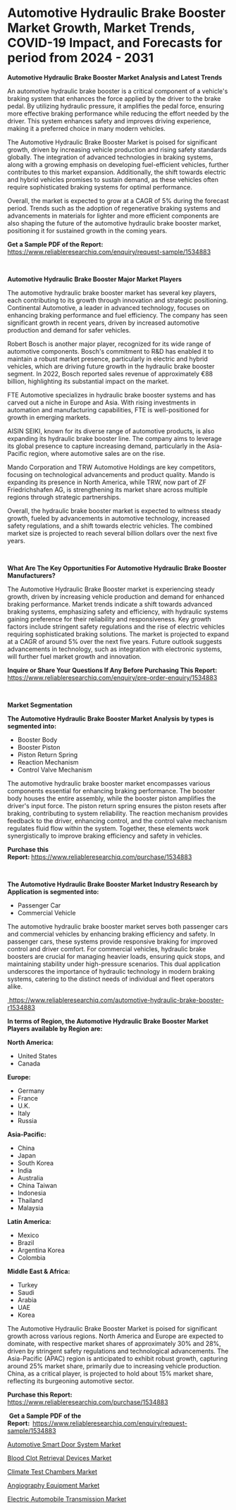 <p><h1>Automotive Hydraulic Brake Booster Market Growth, Market Trends, COVID-19 Impact, and Forecasts for period from 2024 - 2031</h1></p><p><strong>Automotive Hydraulic Brake Booster Market Analysis and Latest Trends</strong></p>
<p><p>An automotive hydraulic brake booster is a critical component of a vehicle's braking system that enhances the force applied by the driver to the brake pedal. By utilizing hydraulic pressure, it amplifies the pedal force, ensuring more effective braking performance while reducing the effort needed by the driver. This system enhances safety and improves driving experience, making it a preferred choice in many modern vehicles.</p><p>The Automotive Hydraulic Brake Booster Market is poised for significant growth, driven by increasing vehicle production and rising safety standards globally. The integration of advanced technologies in braking systems, along with a growing emphasis on developing fuel-efficient vehicles, further contributes to this market expansion. Additionally, the shift towards electric and hybrid vehicles promises to sustain demand, as these vehicles often require sophisticated braking systems for optimal performance.</p><p>Overall, the market is expected to grow at a CAGR of 5% during the forecast period. Trends such as the adoption of regenerative braking systems and advancements in materials for lighter and more efficient components are also shaping the future of the automotive hydraulic brake booster market, positioning it for sustained growth in the coming years.</p></p>
<p><strong>Get a Sample PDF of the Report:&nbsp;</strong> <a href="https://www.reliableresearchiq.com/enquiry/request-sample/1534883?utm_campaign=1144&utm_medium=2&utm_source=Github&utm_content=ia&utm_term=03112024&utm_id=automotive-hydraulic-brake-booster">https://www.reliableresearchiq.com/enquiry/request-sample/1534883</a></p>
<p>&nbsp;</p>
<p><strong>Automotive Hydraulic Brake Booster Major Market Players</strong></p>
<p><p>The automotive hydraulic brake booster market has several key players, each contributing to its growth through innovation and strategic positioning. Continental Automotive, a leader in advanced technology, focuses on enhancing braking performance and fuel efficiency. The company has seen significant growth in recent years, driven by increased automotive production and demand for safer vehicles.</p><p>Robert Bosch is another major player, recognized for its wide range of automotive components. Bosch's commitment to R&D has enabled it to maintain a robust market presence, particularly in electric and hybrid vehicles, which are driving future growth in the hydraulic brake booster segment. In 2022, Bosch reported sales revenue of approximately €88 billion, highlighting its substantial impact on the market.</p><p>FTE Automotive specializes in hydraulic brake booster systems and has carved out a niche in Europe and Asia. With rising investments in automation and manufacturing capabilities, FTE is well-positioned for growth in emerging markets.</p><p>AISIN SEIKI, known for its diverse range of automotive products, is also expanding its hydraulic brake booster line. The company aims to leverage its global presence to capture increasing demand, particularly in the Asia-Pacific region, where automotive sales are on the rise.</p><p>Mando Corporation and TRW Automotive Holdings are key competitors, focusing on technological advancements and product quality. Mando is expanding its presence in North America, while TRW, now part of ZF Friedrichshafen AG, is strengthening its market share across multiple regions through strategic partnerships.</p><p>Overall, the hydraulic brake booster market is expected to witness steady growth, fueled by advancements in automotive technology, increased safety regulations, and a shift towards electric vehicles. The combined market size is projected to reach several billion dollars over the next five years.</p></p>
<p>&nbsp;</p>
<p><strong>What Are The Key Opportunities For Automotive Hydraulic Brake Booster Manufacturers?</strong></p>
<p><p>The Automotive Hydraulic Brake Booster market is experiencing steady growth, driven by increasing vehicle production and demand for enhanced braking performance. Market trends indicate a shift towards advanced braking systems, emphasizing safety and efficiency, with hydraulic systems gaining preference for their reliability and responsiveness. Key growth factors include stringent safety regulations and the rise of electric vehicles requiring sophisticated braking solutions. The market is projected to expand at a CAGR of around 5% over the next five years. Future outlook suggests advancements in technology, such as integration with electronic systems, will further fuel market growth and innovation.</p></p>
<p><strong>Inquire or Share Your Questions If Any Before Purchasing This Report:</strong> <a href="https://www.reliableresearchiq.com/enquiry/pre-order-enquiry/1534883?utm_campaign=1144&utm_medium=2&utm_source=Github&utm_content=ia&utm_term=03112024&utm_id=automotive-hydraulic-brake-booster">https://www.reliableresearchiq.com/enquiry/pre-order-enquiry/1534883</a></p>
<p>&nbsp;</p>
<p><strong>Market Segmentation</strong></p>
<p><strong>The Automotive Hydraulic Brake Booster Market Analysis by types is segmented into:</strong></p>
<p><ul><li>Booster Body</li><li>Booster Piston</li><li>Piston Return Spring</li><li>Reaction Mechanism</li><li>Control Valve Mechanism</li></ul></p>
<p><p>The automotive hydraulic brake booster market encompasses various components essential for enhancing braking performance. The booster body houses the entire assembly, while the booster piston amplifies the driver's input force. The piston return spring ensures the piston resets after braking, contributing to system reliability. The reaction mechanism provides feedback to the driver, enhancing control, and the control valve mechanism regulates fluid flow within the system. Together, these elements work synergistically to improve braking efficiency and safety in vehicles.</p></p>
<p><strong>Purchase this Report:&nbsp;</strong><a href="https://www.reliableresearchiq.com/purchase/1534883?utm_campaign=1144&utm_medium=2&utm_source=Github&utm_content=ia&utm_term=03112024&utm_id=automotive-hydraulic-brake-booster">https://www.reliableresearchiq.com/purchase/1534883</a></p>
<p>&nbsp;</p>
<p><strong>The Automotive Hydraulic Brake Booster Market Industry Research by Application is segmented into:</strong></p>
<p><ul><li>Passenger Car</li><li>Commercial Vehicle</li></ul></p>
<p><p>The automotive hydraulic brake booster market serves both passenger cars and commercial vehicles by enhancing braking efficiency and safety. In passenger cars, these systems provide responsive braking for improved control and driver comfort. For commercial vehicles, hydraulic brake boosters are crucial for managing heavier loads, ensuring quick stops, and maintaining stability under high-pressure scenarios. This dual application underscores the importance of hydraulic technology in modern braking systems, catering to the distinct needs of individual and fleet operators alike.</p></p>
<p><a href="https://www.reliableresearchiq.com/automotive-hydraulic-brake-booster-r1534883?utm_campaign=1144&utm_medium=2&utm_source=Github&utm_content=ia&utm_term=03112024&utm_id=automotive-hydraulic-brake-booster">&nbsp;https://www.reliableresearchiq.com/automotive-hydraulic-brake-booster-r1534883</a></p>
<p><strong>In terms of Region, the Automotive Hydraulic Brake Booster Market Players available by Region are:</strong></p>
<p>
    <p> <strong> North America: </strong>
        <ul>
            <li>United States</li>
            <li>Canada</li>
        </ul>
        </p> 
    <p> <strong> Europe: </strong>
        <ul>
            <li>Germany</li>
            <li>France</li>
            <li>U.K.</li>
            <li>Italy</li>
            <li>Russia</li>
        </ul>
        </p> 
    <p> <strong> Asia-Pacific: </strong>
        <ul>
            <li>China</li>
            <li>Japan</li>
            <li>South Korea</li>
            <li>India</li>
            <li>Australia</li>
            <li>China Taiwan</li>
            <li>Indonesia</li>
            <li>Thailand</li>
            <li>Malaysia</li>
        </ul>
        </p> 
    <p> <strong> Latin America: </strong>
        <ul>
            <li>Mexico</li>
            <li>Brazil</li>
            <li>Argentina Korea</li>
            <li>Colombia</li>
        </ul>
        </p> 
    <p> <strong> Middle East & Africa: </strong>
        <ul>
            <li>Turkey</li>
            <li>Saudi</li>
            <li>Arabia</li>
            <li>UAE</li>
            <li>Korea</li>
        </ul>
    </p>
    </p>
<p><p>The Automotive Hydraulic Brake Booster Market is poised for significant growth across various regions. North America and Europe are expected to dominate, with respective market shares of approximately 30% and 28%, driven by stringent safety regulations and technological advancements. The Asia-Pacific (APAC) region is anticipated to exhibit robust growth, capturing around 25% market share, primarily due to increasing vehicle production. China, as a critical player, is projected to hold about 15% market share, reflecting its burgeoning automotive sector.</p></p>
<p><strong>Purchase this Report: </strong><a href="https://www.reliableresearchiq.com/purchase/1534883?utm_campaign=1144&utm_medium=2&utm_source=Github&utm_content=ia&utm_term=03112024&utm_id=automotive-hydraulic-brake-booster">https://www.reliableresearchiq.com/purchase/1534883</a></p>
<p>&nbsp;<strong>Get a Sample PDF of the Report:&nbsp;&nbsp;</strong><a href="https://www.reliableresearchiq.com/enquiry/request-sample/1534883?utm_campaign=1144&utm_medium=2&utm_source=Github&utm_content=ia&utm_term=03112024&utm_id=automotive-hydraulic-brake-booster">https://www.reliableresearchiq.com/enquiry/request-sample/1534883</a></p>
<p><strong></strong></p>
<p><p><a href="https://github.com/kaceycoody4m/Market-Research-Report-List-1/blob/main/automotive-smart-door-system-market.md?utm_campaign=1144&utm_medium=2&utm_source=Github&utm_content=ia&utm_term=03112024&utm_id=automotive-hydraulic-brake-booster">Automotive Smart Door System Market</a></p><p><a href="https://issuu.com/reportprime-2/docs/blood-clot-retrieval-devices-market_14dfc63d7e8b1c?utm_campaign=1144&utm_medium=2&utm_source=Github&utm_content=ia&utm_term=03112024&utm_id=automotive-hydraulic-brake-booster">Blood Clot Retrieval Devices Market</a></p><p><a href="https://www.linkedin.com/pulse/climate-test-chambers-market-growth-segmentation-regional-analysis-p5owf?utm_campaign=1144&utm_medium=2&utm_source=Github&utm_content=ia&utm_term=03112024&utm_id=automotive-hydraulic-brake-booster">Climate Test Chambers Market</a></p><p><a href="https://issuu.com/reportprime-2/docs/angiography-equipment-market-size-2_f9dac364363430?utm_campaign=1144&utm_medium=2&utm_source=Github&utm_content=ia&utm_term=03112024&utm_id=automotive-hydraulic-brake-booster">Angiography Equipment Market</a></p><p><a href="https://github.com/sharitatri97/Market-Research-Report-List-1/blob/main/electric-automobile-transmission-market.md?utm_campaign=1144&utm_medium=2&utm_source=Github&utm_content=ia&utm_term=03112024&utm_id=automotive-hydraulic-brake-booster">Electric Automobile Transmission Market</a></p></p>